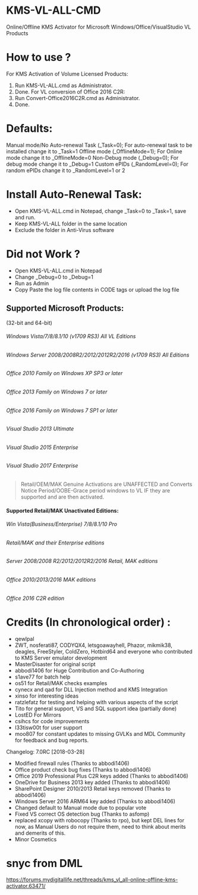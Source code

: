 # KMS-VL-ALL-CMD
Online/Offline KMS Activator for Microsoft Windows/Office/VisualStudio VL Products

# How to use ?
For KMS Activation of Volume Licensed Products:
1. Run KMS-VL-ALL.cmd as Administrator.
2. Done.
For VL conversion of Office 2016 C2R:
1. Run Convert-Office2016C2R.cmd as Administrator.
2. Done.

# Defaults:
Manual mode/No Auto-renewal Task (_Task=0); For auto-renewal task to be installed change it to _Task=1
Offline mode (_OfflineMode=1); For Online mode change it to _OfflineMode=0
Non-Debug mode (_Debug=0); For debug mode change it to _Debug=1
Custom ePIDs (_RandomLevel=0); For random ePIDs change it to _RandomLevel=1 or 2

# Install Auto-Renewal Task:
- Open KMS-VL-ALL.cmd in Notepad, change _Task=0 to _Task=1, save and run.
- Keep KMS-VL-ALL folder in the same location
- Exclude the folder in Anti-Virus software

# Did not Work ?
- Open KMS-VL-ALL.cmd in Notepad
- Change _Debug=0 to _Debug=1
- Run as Admin
- Copy Paste the log file contents in CODE tags or upload the log file

## Supported Microsoft Products:
(32-bit and 64-bit)
###### Windows Vista/7/8/8.1/10 (v1709 RS3) All VL Editions
###### Windows Server 2008/2008R2/2012/2012R2/2016 (v1709 RS3) All Editions
###### Office 2010 Family on Windows XP SP3 or later
###### Office 2013 Family on Windows 7 or later
###### Office 2016 Family on Windows 7 SP1 or later
###### Visual Studio 2013 Ultimate
###### Visual Studio 2015 Enterprise
###### Visual Studio 2017 Enterprise

>Retail/OEM/MAK Genuine Activations are UNAFFECTED and Converts Notice Period/OOBE-Grace period windows to VL IF they are supported and are then activated.

#### Supported Retail/MAK Unactivated Editions:
###### Win Vista(Business/Enterprise) 7/8/8.1/10 Pro
###### Retail/MAK and their Enterprise editions 
###### Server 2008/2008 R2/2012/2012R2/2016 Retail, MAK editions
###### Office 2010/2013/2016 MAK editions
###### Office 2016 C2R edition  

# Credits (In chronological order) :
- qewlpal
- ZWT, nosferati87, CODYQX4, letsgoawayhell, Phazor, mikmik38, deagles, FreeStyler, ColdZero, Hotbird64 and everyone who contributed to KMS Server emulator development
- MasterDisaster for original script
- abbodi1406 for Huge Contribution and Co-Authoring
- s1ave77 for batch help
- os51 for Retail/MAK checks examples
- cynecx and qad for DLL Injection method and KMS Integration
- xinso for interesting ideas
- ratzlefatz for testing and helping with various aspects of the script
- Tito for general support, VS and SQL support idea (partially done)
- LostED For Mirrors
- csihcs for code improvements
- l33tisw00t for user support
- moo807 for constant updates to missing GVLKs
and MDL Community for feedback and bug reports.

Changelog:
7.0RC [2018-03-28]
- Modified firewall rules (Thanks to abbodi1406)
- Office product check bug fixes (Thanks to abbodi1406)
- Office 2019 Professional Plus C2R keys added (Thanks to abbodi1406)
- OneDrive for Business 2013 key added (Thanks to abbodi1406)
- SharePoint Designer 2010/2013 Retail keys removed (Thanks to abbodi1406)
- Windows Server 2016 ARM64 key added (Thanks to abbodi1406)
- Changed default to Manual mode due to popular vote
- Fixed VS correct OS detection bug (Thanks to asfomp)
- replaced xcopy with robocopy (Thanks to rpo), but kept DEL lines for now, as Manual Users do not require them, need to think about merits and demerits of this.
- Minor Cosmetics

# snyc from DML
https://forums.mydigitallife.net/threads/kms_vl_all-online-offline-kms-activator.63471/
